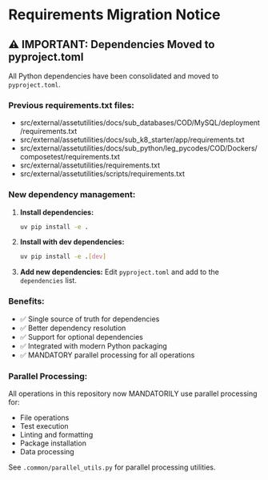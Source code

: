 # Requirements Migration Notice

## ⚠️ IMPORTANT: Dependencies Moved to pyproject.toml

All Python dependencies have been consolidated and moved to `pyproject.toml`.

### Previous requirements.txt files:
- src/external/assetutilities/docs/sub_databases/COD/MySQL/deployment/requirements.txt
- src/external/assetutilities/docs/sub_k8_starter/app/requirements.txt
- src/external/assetutilities/docs/sub_python/leg_pycodes/COD/Dockers/composetest/requirements.txt
- src/external/assetutilities/requirements.txt
- src/external/assetutilities/scripts/requirements.txt

### New dependency management:

1. **Install dependencies:**
   ```bash
   uv pip install -e .
   ```

2. **Install with dev dependencies:**
   ```bash
   uv pip install -e .[dev]
   ```

3. **Add new dependencies:**
   Edit `pyproject.toml` and add to the `dependencies` list.

### Benefits:
- ✅ Single source of truth for dependencies
- ✅ Better dependency resolution
- ✅ Support for optional dependencies
- ✅ Integrated with modern Python packaging
- ✅ MANDATORY parallel processing for all operations

### Parallel Processing:
All operations in this repository now MANDATORILY use parallel processing for:
- File operations
- Test execution
- Linting and formatting
- Package installation
- Data processing

See `.common/parallel_utils.py` for parallel processing utilities.
